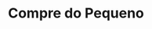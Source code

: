 ---
layout: portfolios
title: Compre do Pequeno
thumb_image: /assets/images/placeholder-5.png
video_url: 'https://player.vimeo.com/video/460707024'
client: Sebrae
agency: CCZ
categories: ["direção", "animação", "edição", "ilustração", "2d", "3d", "frame-a-frame","design", "vfx"]
description_text: 
---